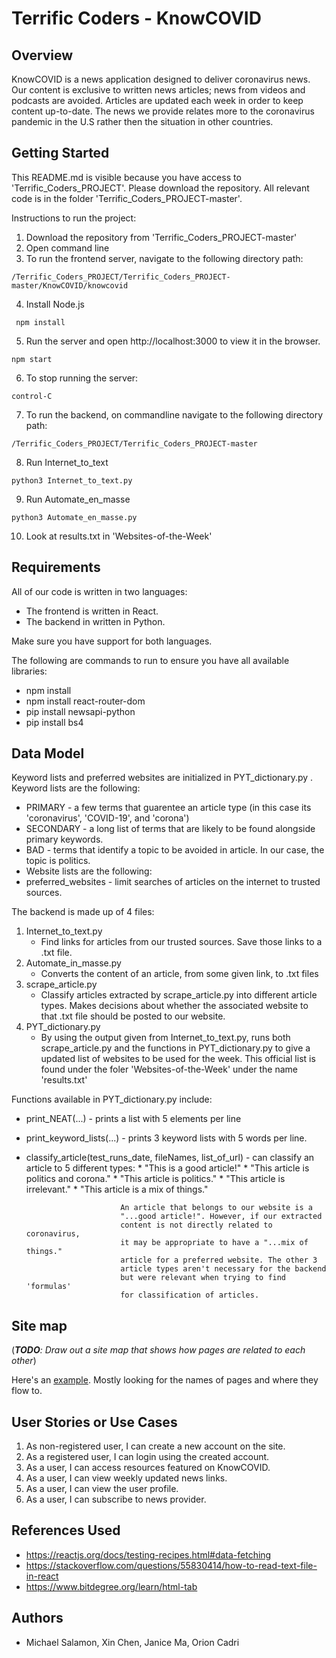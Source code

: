 # Terrific Coders - KnowCOVID


## Overview

KnowCOVID is a news application designed to deliver coronavirus news. Our content
is exclusive to written news articles; news from videos and podcasts are avoided.
Articles are updated each week in order to keep content up-to-date. The news
we provide relates more to the coronavirus pandemic in the U.S rather then
the situation in other countries. 


## Getting Started
This README.md is visible because you have access to 'Terrific_Coders_PROJECT'.
Please download the repository. All relevant code is in the folder 
'Terrific_Coders_PROJECT-master'. 

Instructions to run the project:
1. Download the repository from 'Terrific_Coders_PROJECT-master'
2. Open command line
3. To run the frontend server, navigate to the following directory path:

``` /Terrific_Coders_PROJECT/Terrific_Coders_PROJECT-master/KnowCOVID/knowcovid ```

4. Install Node.js

``` npm install```

5. Run the server and open http://localhost:3000 to view it in the browser.

```npm start``` 

6. To stop running the server:

```control-C```

7. To run the backend, on commandline navigate to the following directory path:

```/Terrific_Coders_PROJECT/Terrific_Coders_PROJECT-master```

8. Run Internet_to_text

```python3 Internet_to_text.py```

9. Run Automate_en_masse

```python3 Automate_en_masse.py```

10. Look at results.txt in 'Websites-of-the-Week' 

## Requirements

All of our code is written in two languages:
* The frontend is written in React.
* The backend in written in Python.

Make sure you have support for both languages.

The following are commands to run to ensure you have all available
libraries:
* npm install
* npm install react-router-dom
* pip install newsapi-python
* pip install bs4


## Data Model

Keyword lists and preferred websites are initialized in PYT_dictionary.py .
Keyword lists are the following:
* PRIMARY   - a few terms that guarentee an article type (in this case its 'coronavirus', 'COVID-19', and 'corona')
* SECONDARY - a long list of terms that are likely to be found alongside primary keywords.
* BAD       - terms that identify a topic to be avoided in article. In our case, the topic is politics.
* Website lists are the following:
* preferred_websites - limit searches of articles on the internet to trusted sources.

The backend is made up of 4 files: 
1. Internet_to_text.py
    * Find links for articles from our trusted sources. Save those
                      links to a .txt file.
2. Automate_in_masse.py
    * Converts the content of an article, from some given link, to
                      .txt files
3. scrape_article.py 
    * Classify articles extracted by scrape_article.py into 
                      different article types. Makes decisions about whether
                      the associated website to that .txt file should be 
                      posted to our website.
4. PYT_dictionary.py 
    * By using the output given from Internet_to_text.py, runs
                       both scrape_article.py and the functions in PYT_dictionary.py
                       to give a updated list of websites to be used for the week.
                       This official list is found under the foler 
                       'Websites-of-the-Week' under the name 'results.txt'
                       
Functions available in PYT_dictionary.py include:
* print_NEAT(...) - prints a list with 5 elements per line
* print_keyword_lists(...) - prints 3 keyword lists with 5 words per line.
* classify_article(test_runs_date, fileNames, list_of_url) - can classify an article to 5 different types:
                           * "This is a good article!"
                           * "This article is politics and corona."
                           * "This article is politics."
                           * "This article is irrelevant."
                           * "This article is a mix of things."
                           
                           An article that belongs to our website is a
                           "...good article!". However, if our extracted
                           content is not directly related to coronavirus,
                           it may be appropriate to have a "...mix of things."
                           article for a preferred website. The other 3 
                           article types aren't necessary for the backend
                           but were relevant when trying to find 'formulas'
                           for classification of articles.
                           

## Site map

(___TODO__: Draw out a site map that shows how pages are related to each other_)

Here's an [example](https://www.kauligmedia.com/media/1589/sitemap-01.jpg). Mostly looking for the names of pages and where they flow to.

## User Stories or Use Cases

1. As non-registered user, I can create a new account on the site. 
2. As a registered user, I can login using the created account. 
3. As a user, I can access resources featured on KnowCOVID.
4. As a user, I can view weekly updated news links.
5. As a user, I can view the user profile.
6. As a user, I can subscribe to news provider. 

## References Used

* https://reactjs.org/docs/testing-recipes.html#data-fetching
* https://stackoverflow.com/questions/55830414/how-to-read-text-file-in-react
* https://www.bitdegree.org/learn/html-tab


## Authors
- Michael Salamon, Xin Chen, Janice Ma, Orion Cadri
